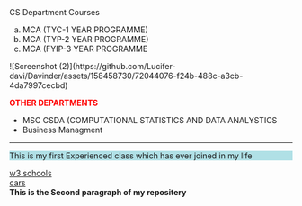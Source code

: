 <html>
<head>CS Department Courses</head>
<body>
  <ol type=a>
    <li>MCA (TYC-1 YEAR PROGRAMME)</li>
    <li>MCA (TYP-2 YEAR PROGRAMME)</li>
    <li>MCA (FYIP-3 YEAR PROGRAMME </li>
  </ol>![Screenshot (2)](https://github.com/Lucifer-davi/Davinder/assets/158458730/72044076-f24b-488c-a3cb-4da7997cecbd)

  <b style="color:red;" font size=72> OTHER DEPARTMENTS</b>
  <ul>
    <li>MSC CSDA (COMPUTATIONAL STATISTICS AND DATA ANALYSTICS</li>
    <li>Business Managment</li>
    
  </ul>
  <hr>
  <p style="background-color:powderblue;">This is my first Experienced class which  has ever joined in my life</p>
  <a href="https://www.w3schools.com/html/html_attributes.asp">w3 schools</a><br>
  <a href="https://www.carwale.com/new-cars/">cars </a><br>
  <strong>This is the Second paragraph of my repositery</strong><br>
  
  <img src="">
</body>
</html>

